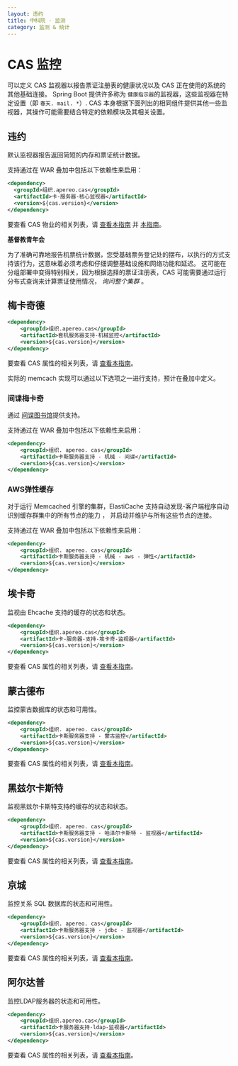 ```yaml
---
layout: 违约
title: 中科院 - 监测
category: 监测 & 统计
---
```


# CAS 监控

可以定义 CAS 监视器以报告票证注册表的健康状况以及 CAS 正在使用的系统的其他基础连接。 Spring Boot 提供许多称为 `健康指示器`的监视器，这些监视器在特定设置（即 `春天. mail. *`）. CAS 本身根据下面列出的相同组件提供其他一些监视器，其操作可能需要结合特定的依赖模块及其相关设置。

## 违约

默认监视器报告返回简短的内存和票证统计数据。

支持通过在 WAR 叠加中包括以下依赖性来启用：

```xml
<dependency>
  <groupId>组织.apereo.cas</groupId>
  <artifactId>卡-服务器-核心监视器</artifactId>
  <version>${cas.version}</version>
</dependency>
```

要查看 CAS 物业的相关列表，请 [查看本指南](../configuration/Configuration-Properties.html#monitoring) 并 [本指南](../configuration/Configuration-Properties.html#memory)。

<div class="alert alert-warning"><strong>基督教青年会</strong><p>为了准确可靠地报告机票统计数据，您受基础票务登记处的摆布，以执行的方式支持该行为，这意味着必须考虑和仔细调整基础设施和网络功能和延迟。 这可能在分组部署中变得特别相关，因为根据选择的票证注册表，CAS 可能需要通过运行分布式查询来计算票证使用情况， <i>询问整个集群</i> 。</p></div>

## 梅卡奇德

```xml
<dependency>
    <groupId>组织.apereo.cas</groupId>
    <artifactId>套机服务器支持-机械监控</artifactId>
    <version>${cas.version}</version>
</dependency>
```

要查看 CAS 属性的相关列表，请 [查看本指南](../configuration/Configuration-Properties.html#memcached-monitors)。

实际的 memcach 实现可以通过以下选项之一进行支持，预计在叠加中定义。

### 间谍梅卡奇

通过 [间谍图书馆](https://code.google.com/p/spymemcached/)提供支持。

支持通过在 WAR 叠加中包括以下依赖性来启用：

```xml
<dependency>
    <groupId>组织. apereo. cas</groupId>
    <artifactId>卡斯服务器支持 - 机械 - 间谍</artifactId>
    <version>${cas.version}</version>
</dependency>
```

### AWS弹性缓存

对于运行 Memcached 引擎的集群，ElastiCache 支持自动发现-客户端程序自动识别缓存群集中的所有节点的能力 ， 并启动并维护与所有这些节点的连接。

支持通过在 WAR 叠加中包括以下依赖性来启用：

```xml
<dependency>
    <groupId>组织. apereo. cas</groupId>
    <artifactId>卡斯服务器支持 - 机械 - aws - 弹性</artifactId>
    <version>${cas.version}</version>
</dependency>
```

## 埃卡奇

监视由 Ehcache 支持的缓存的状态和状态。

```xml
<dependency>
    <groupId>组织.apereo.cas</groupId>
    <artifactId>卡-服务器-支持-埃卡奇-监视器</artifactId>
    <version>${cas.version}</version>
</dependency>
```

要查看 CAS 属性的相关列表，请 [查看本指南](../configuration/Configuration-Properties.html#cache-monitors)。

## 蒙古德布

监控蒙古数据库的状态和可用性。

```xml
<dependency>
    <groupId>组织. apereo. cas</groupId>
    <artifactId>卡斯服务器支持 - 蒙古监控</artifactId>
    <version>${cas.version}</version>
</dependency>
```

要查看 CAS 属性的相关列表，请 [查看本指南](../configuration/Configuration-Properties.html#mongodb-monitors)。

## 黑兹尔卡斯特

监视黑兹尔卡斯特支持的缓存的状态和状态。

```xml
<dependency>
    <groupId>组织. apereo. cas</groupId>
    <artifactId>卡斯服务器支持 - 哈泽尔卡斯特 - 监视器</artifactId>
    <version>${cas.version}</version>
</dependency>
```

要查看 CAS 属性的相关列表，请 [查看本指南](../configuration/Configuration-Properties.html#cache-monitors)。

## 京城

监控关系 SQL 数据库的状态和可用性。

```xml
<dependency>
    <groupId>组织. apereo. cas</groupId>
    <artifactId>卡斯服务器支持 - jdbc - 监视器</artifactId>
    <version>${cas.version}</version>
</dependency>
```

要查看 CAS 属性的相关列表，请 [查看本指南](../configuration/Configuration-Properties.html#database-monitoring)。

## 阿尔达普

监控LDAP服务器的状态和可用性。

```xml
<dependency>
    <groupId>组织.apereo.cas</groupId>
    <artifactId>卡服务器支持-ldap-监视器</artifactId>
    <version>${cas.version}</version>
</dependency>
```

要查看 CAS 属性的相关列表，请 [查看本指南](../configuration/Configuration-Properties.html#ldap-server-monitoring)。
